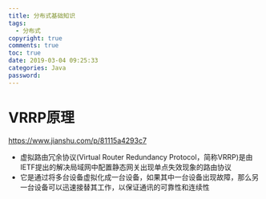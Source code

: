 ```yaml
---
title: 分布式基础知识
tags:
  - 分布式
copyright: true
comments: true
toc: true
date: 2019-03-04 09:25:33
categories: Java
password:
--- 
```


# VRRP原理
https://www.jianshu.com/p/81115a4293c7
* 虚拟路由冗余协议(Virtual Router Redundancy Protocol，简称VRRP)是由IETF提出的解决局域网中配置静态网关出现单点失效现象的路由协议
* 它是通过将多台设备虚拟化成一台设备，如果其中一台设备出现故障，那么另一台设备可以迅速接替其工作，以保证通讯的可靠性和连续性